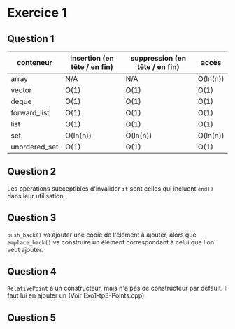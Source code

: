 # Exercice 1

## Question 1

| conteneur    | insertion (en tête / en fin) | suppression (en tête / en fin) | accès |
|--------------|-----------|----------|-----------|
| array        | N/A       | N/A      | O(ln(n))  |
| vector       | O(1)      | O(1)     | O(1)      |
| deque        | O(1)      | O(1)     | O(1)      |
| forward_list | O(1)      | O(1)     | O(1)      |
| list         | O(1)      | O(1)     | O(1)      |
| set          | O(ln(n))  | O(ln(n)) | O(ln(n))  |
| unordered_set| O(1)      | O(1)     | O(1)      |


## Question 2

Les opérations succeptibles d'invalider `it` sont celles qui incluent `end()` dans leur utilisation.


## Question 3

`push_back()` va ajouter une copie de l'élément à ajouter, alors que `emplace_back()` va construire un élément correspondant à celui que l'on veut ajouter.


## Question 4

`RelativePoint` a un constructeur, mais n'a pas de constructeur par défault. Il faut lui en ajouter un (Voir Exo1-tp3-Points.cpp).


## Question 5


